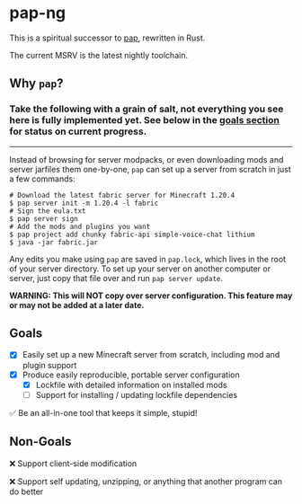 # pap-ng

This is a spiritual successor to [pap](https://github.com/talwat/pap), rewritten in Rust.

The current MSRV is the latest nightly toolchain.

## Why `pap`?

### Take the following with a grain of salt, not everything you see here is fully implemented yet. See below in the [goals section](#goals) for status on current progress.

---

Instead of browsing for server modpacks, or even downloading mods and server jarfiles them one-by-one,
`pap` can set up a server from scratch in just a few commands:

```shell
# Download the latest fabric server for Minecraft 1.20.4
$ pap server init -m 1.20.4 -l fabric
# Sign the eula.txt
$ pap server sign
# Add the mods and plugins you want
$ pap project add chunky fabric-api simple-voice-chat lithium
$ java -jar fabric.jar
```

Any edits you make using `pap` are saved in `pap.lock`, which lives in the
root of your server directory. To set up your server on another computer or server, just copy that file over and run `pap server update`. 

**WARNING: This will NOT copy over server configuration. This feature may or may not be added at a later date.**

## Goals
- [x] Easily set up a new Minecraft server from scratch, including mod and plugin support
- [x] Produce easily reproducible, portable server configuration
    - [x] Lockfile with detailed information on installed mods
    - [ ] Support for installing / updating lockfile dependencies

✅ Be an all-in-one tool that keeps it simple, stupid!

## Non-Goals
❌ Support client-side modification

❌ Support self updating, unzipping, or anything that another program can do better
